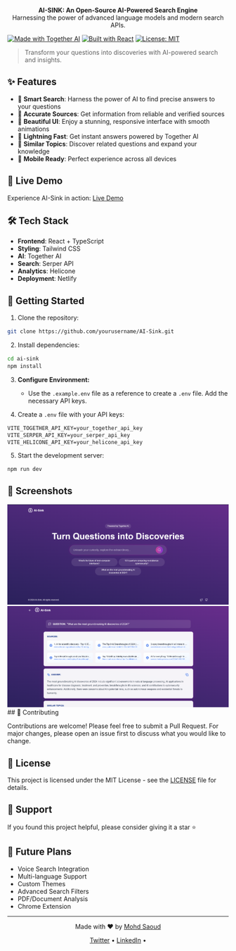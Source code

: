 <p align="center">
  <b>AI-SINK: An Open-Source AI-Powered Search Engine</b><br>
  Harnessing the power of advanced language models and modern search APIs.
</p>

[![Made with Together AI](https://img.shields.io/badge/Made%20with-Together%20AI-FF69B4)](https://www.together.ai)
[![Built with React](https://img.shields.io/badge/Built%20with-React-61DAFB)](https://reactjs.org)
[![License: MIT](https://img.shields.io/badge/License-MIT-yellow.svg)](https://opensource.org/licenses/MIT)

> Transform your questions into discoveries with AI-powered search and insights.

## ✨ Features

- 🔮 **Smart Search**: Harness the power of AI to find precise answers to your questions
- 🎯 **Accurate Sources**: Get information from reliable and verified sources
- 🌈 **Beautiful UI**: Enjoy a stunning, responsive interface with smooth animations
- 🚀 **Lightning Fast**: Get instant answers powered by Together AI
- 🔄 **Similar Topics**: Discover related questions and expand your knowledge
- 📱 **Mobile Ready**: Perfect experience across all devices

## 🎯 Live Demo

Experience AI-Sink in action: [Live Demo](https://ai-sink.vercel.app/)

## 🛠️ Tech Stack

- **Frontend**: React + TypeScript
- **Styling**: Tailwind CSS
- **AI**: Together AI
- **Search**: Serper API
- **Analytics**: Helicone
- **Deployment**: Netlify

## 🚀 Getting Started

1. Clone the repository:
```bash
git clone https://github.com/yourusername/AI-Sink.git
```

2. Install dependencies:
```bash
cd ai-sink
npm install
```
3. **Configure Environment:** 
   - Use the `.example.env` file as a reference to create a `.env` file. Add the necessary API keys.

4. Create a `.env` file with your API keys:
```env
VITE_TOGETHER_API_KEY=your_together_api_key
VITE_SERPER_API_KEY=your_serper_api_key
VITE_HELICONE_API_KEY=your_helicone_api_key
```

5. Start the development server:
```bash
npm run dev
```

## 📸 Screenshots

<div align="center">
  <img src="baker.png" alt="screenshot" width="800px">
</div>

<div align="center">
  <img src="baker1.png" alt="screenshot1" width="800px">
</div>
## 🤝 Contributing

Contributions are welcome! Please feel free to submit a Pull Request. For major changes, please open an issue first to discuss what you would like to change.

## 📄 License

This project is licensed under the MIT License - see the [LICENSE](LICENSE) file for details.

## 🌟 Support

If you found this project helpful, please consider giving it a star ⭐️

## 🔮 Future Plans

- Voice Search Integration
- Multi-language Support
- Custom Themes
- Advanced Search Filters
- PDF/Document Analysis
- Chrome Extension

---

<p align="center">Made with ❤️ by <a href="https://github.com/Saoud30">Mohd Saoud</a></p>

<p align="center">
  <a href="https://twitter.com/Shazyansar">Twitter</a> •
  <a href="www.linkedin.com/in/mohd-saoud30">LinkedIn</a> •
</p>